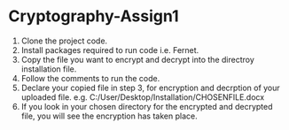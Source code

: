 # Cryptography-Assign1 

1. Clone the project code.
2. Install packages required to run code i.e. Fernet.
3. Copy the file you want to encrypt and decrypt into the directroy installation file.
4. Follow the comments to run the code.
5. Declare your copied file in step 3, for encryption and decrption of your uploaded file. e.g. C:/User/Desktop/Installation/CHOSENFILE.docx
6. If you look in your chosen directory for the encrypted and decrypted file, you will see the encryption has taken place.

